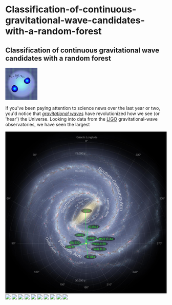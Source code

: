 # Classification-of-continuous-gravitational-wave-candidates-with-a-random-forest
Classification of continuous gravitational wave candidates with a random forest
---

<img src="./Figures/GR_warpedSpaceTime.jpg" style="max-height: 100px; max-width: 100px;">

If you've been paying attention to science news over the last year or two, you'd notice that [_gravitational waves_](https://en.wikipedia.org/wiki/Gravitational_wave) have revolutionized how we see (or 'hear') the Universe. Looking into data from the [LIGO](www.ligo.org) gravitational-wave observatories, we have seen the largest


<img src="./Figures/PostCasA_SNR_positions_greenText2.jpg">

<img src=".Figures/RndForestOverview_neg.png">

<img src=".Figures/Candidate1_2F_freq.png">
<img src=".Figures/Candidate2_2F_freq.png">
<img src=".Figures/Candidate5_2F_freq.png">
<img src=".Figures/cleaned_candidate_histogram_18000.png">
<img src=".Figures/ksStat_36301.png">
<img src=".Figures/ksStat_P2_0.png">
<img src=".Figures/RaTTUSelfie_Escher.png">
<img src=".Figures/RndForestOverview.png">
<img src=".Figures/vetoed_line_VelaJr_10.png">
